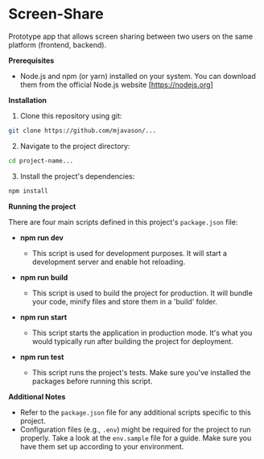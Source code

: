 # Screen-Share
Prototype app that allows screen sharing between two users on the same platform (frontend, backend).

**Prerequisites**

* Node.js and npm (or yarn) installed on your system. You can download them from the official Node.js website [https://nodejs.org]

**Installation**

1. Clone this repository using git:

```bash
git clone https://github.com/mjavason/...
```

2. Navigate to the project directory:

```bash
cd project-name...
```

3. Install the project's dependencies:

```bash
npm install
```

**Running the project**

There are four main scripts defined in this project's `package.json` file:

* **npm run dev**
    * This script is used for development purposes. It will start a development server and enable hot reloading.

* **npm run build**
    * This script is used to build the project for production. It will bundle your code, minify files and store them in a 'build' folder.

* **npm run start**
    * This script starts the application in production mode. It's what you would typically run after building the project for deployment.

* **npm run test**
    * This script runs the project's tests. Make sure you've installed the packages before running this script.

**Additional Notes**

* Refer to the `package.json` file for any additional scripts specific to this project.
* Configuration files (e.g., `.env`) might be required for the project to run properly. Take a look at the `env.sample` file for a guide. Make sure you have them set up according to your environment.


